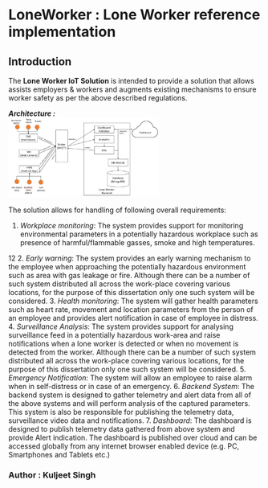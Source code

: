 # LoneWorker : Lone Worker reference implementation

## Introduction

The **Lone Worker IoT Solution** is intended to provide a solution that allows assists employers & workers and augments existing mechanisms to ensure worker safety as per the above described regulations. 

***Architecture :***  
<img src="LoneWorker_Architecture.png" width="300">   

The solution allows for handling of following overall requirements:
1. *Workplace monitoring*: The system provides support for monitoring environmental
parameters in a potentially hazardous workplace such as presence of
harmful/flammable gasses, smoke and high temperatures.

12
2. *Early warning*: The system provides an early warning mechanism to the employee
when approaching the potentially hazardous environment such as area with gas
leakage or fire. Although there can be a number of such system distributed all across
the work-place covering various locations, for the purpose of this dissertation only one
such system will be considered.
3. *Health monitoring*: The system will gather health parameters such as heart rate,
movement and location parameters from the person of an employee and provides alert
notification in case of employee in distress.
4. *Surveillance Analysis*: The system provides support for analysing surveillance feed
in a potentially hazardous work-area and raise notifications when a lone worker is
detected or when no movement is detected from the worker. Although there can be a
number of such system distributed all across the work-place covering various
locations, for the purpose of this dissertation only one such system will be considered.
5. *Emergency Notification*: The system will allow an employee to raise alarm when in
self-distress or in case of an emergency.
6. *Backend System*: The backend system is designed to gather telemetry and alert data
from all of the above systems and will perform analysis of the captured parameters.
This system is also be responsible for publishing the telemetry data, surveillance video
data and notifications.
7. *Dashboard*: The dashboard is designed to publish telemetry data gathered from
above system and provide Alert indication. The dashboard is published over cloud and
can be accessed globally from any internet browser enabled device (e.g. PC,
Smartphones and Tablets etc.)


### Author : Kuljeet Singh